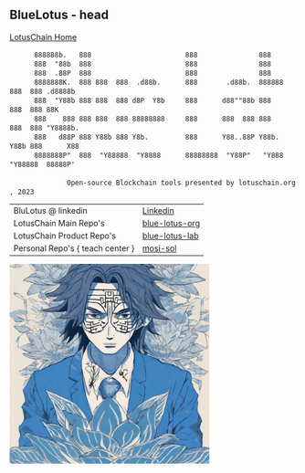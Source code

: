 ## BlueLotus - head
[LotusChain Home](https://lotuschain.org)

          888888b.   888                       888               888                      
          888  "88b  888                       888               888                      
          888  .88P  888                       888               888                      
          8888888K.  888 888  888  .d88b.      888       .d88b.  888888 888  888 .d8888b  
          888  "Y88b 888 888  888 d8P  Y8b     888      d88""88b 888    888  888 88K      
          888    888 888 888  888 88888888     888      888  888 888    888  888 "Y8888b. 
          888   d88P 888 Y88b 888 Y8b.         888      Y88..88P Y88b.  Y88b 888      X88 
          8888888P"  888  "Y88888  "Y8888      88888888  "Y88P"   "Y888  "Y88888  88888P' 

                  Open-source Blockchain tools presented by lotuschain.org , 2023
                  
|||
|---|---|
|BluLotus @ linkedin| [Linkedin](https://www.linkedin.com/company/bluelotus-corp) |
|LotusChain Main Repo's| [blue-lotus-org](https://github.com/blue-lotus-org) |
|LotusChain Product Repo's| [blue-lotus-lab](https://github.com/blue-lotus-lab)|
|Personal Repo's { teach center }| [mosi-sol](https://github.com/mosi-sol/mosi-sol/blob/main/MY-README.md) |

<!--![logo](https://github.com/mosi-sol/mosi-sol/blob/main/satoshi-blue-lotus-2.png)-->
<img src="https://github.com/mosi-sol/mosi-sol/blob/main/satoshi-blue-lotus-2.png" width="350" heigth="350" />
